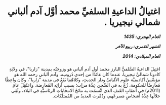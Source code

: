 <h1 dir="rtl">اغتيالُ الداعيةِ السلفيِّ محمد أوَّل آدم ألباني شمالي نيجيريا .</h1>

<h5 dir="rtl">العام الهجري:  1435

الشهر القمري: ربيع الآخر

العام الميلادي: 2014</h5>

<p dir="rtl">اغتِيلَ الداعيةُ السَّلفيُّ البارز محمد أول آدم ألباني هو وزوجتُه بمدينة "زاريا"، في ولايَةِ كادونا شماليَّ نيجيريا، عندما كان عائدًا من إحدى دُروسِه. وآدم ألباني رحمه الله هو مؤسِّسُ أكاديميَّة علوم الألبانيِّ ودار الحديثِ، وكلاهُما يَقَعُ في مدينة "زاريا"، وكان واعِظًا مُعارِضًا للحكومة، زُجَّ به في السِّجن عِدَّةَ مراٍت؛ بسببِ آرائِه المُعارِضة. واعتُقِلَ عامَ (2011م) في أعقابِ العُنفِ الذي اتَّسمَت به نتائجُ الانتخاباتِ الرئاسيَّةِ في البلاد، ولَقِي خلالَها عِدَّةُ أشخاصٍ مَصرعَهم، ودُمِّرت العديدُ من المُمتلَكات.</p></br>
